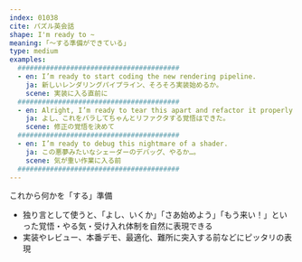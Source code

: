 ```yaml
---
index: 01038
cite: パズル英会話
shape: I'm ready to ~
meaning: ｢〜する準備ができている」
type: medium
examples:
  ########################################
  - en: I’m ready to start coding the new rendering pipeline.
    ja: 新しいレンダリングパイプライン、そろそろ実装始めるか。
    scene: 実装に入る直前に
  ########################################
  - en: Alright, I’m ready to tear this apart and refactor it properly.
    ja: よし、これをバラしてちゃんとリファクタする覚悟はできた。
    scene: 修正の覚悟を決めて
  ########################################
  - en: I’m ready to debug this nightmare of a shader.
    ja: この悪夢みたいなシェーダーのデバッグ、やるか…。
    scene: 気が重い作業に入る前
  ########################################
---
```


これから何かを「する」準備

- 独り言として使うと、「よし、いくか」「さあ始めよう」「もう来い！」といった覚悟・やる気・受け入れ体制を自然に表現できる
- 実装やレビュー、本番デモ、最適化、難所に突入する前などにピッタリの表現

